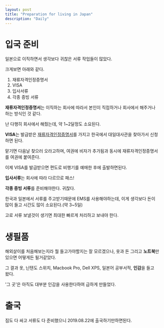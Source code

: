 ```yaml
---
layout: post
title: "Preparation for living in Japan"
description: "Daily"
---
```


# 입국 준비

일본으로 이직하면서 생각보다 귀찮은 서류 작업들이 많았다.

크게보면 아래와 같다.

1. 재류자격인정증명서
2. VISA
3. 입사서류
4. 각종 증빙 서류

**재류자격인정증명서**는 이직하는 회사에 따라서 본인이 직접하거나 회사에서 해주거나 하는 방식인 것 같다.

난 다행히 회사에서 해줬는데, 약 1~2달정도 소요된다.

**VISA**는 발급받은 <u>재류자격인정증명서</u>를 가지고 한국에서 대일대사관을 찾아가서 신청하면 된다.

맡기면 다음날 찾으러 오라고하며, 여권에 비자가 추가됨과 동시에 재류자격인정증명서를 여권에 붙여준다.

이제 VISA를 발급받으면 편도로 비행기를 예매한 후에 출발하면된다.

**입사서류**는 회사에 따라 다르므로 패스!

**각종 증빙 서류**를 준비해야한다. 귀찮다.

한국과 일본에서 서류를 주고받기때문에 EMS를 사용해야하는데, 이게 생각보다 돈이 많이 들고 시간도 많이 소요된다.(약 3~5일)

고로 서류 보낼것이 생기면 최대한 빠르게 처리하고 보내야 한다.

# 생필품

해외살이를 처음해보는지라 뭘 들고가야할지는 잘 모르겠으나, 옷과 돈 그리고 **노트북**만 있으면 어떻게든 될거같았다.

그 결과 옷, 닌텐도 스위치, Macbook Pro, Dell XPS, 일본어 공부서적, **인감**을 들고 왔다.

'그 곳'은 아직도 대부분 인감을 사용한다하여 급하게 만들었다.

# 출국

짐도 다 싸고 서류도 다 준비했으니 2019.08.22에 출국하기만하면된다.

